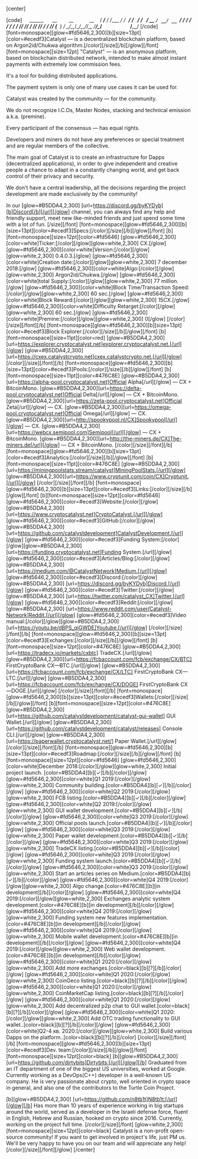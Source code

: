 [center]
 
[code]
     ______      __        __           __
    / ____/___ _/ /_____ _/ /_  _______/ /_
   / /   / __ `/ __/ __ `/ / / / / ___/ __/
/ /___/ /_/ / /_/ /_/ / / /_/ (__  ) /_
\____/\__,_/\__/\__,_/_/\__, /____/\__/
                       /____/
[/code]
[font=monospace][glow=#fd5646,2,300][b][size=13pt][color=#ecedf3]Catalyst — is a decentralized blockchain platform, based on Argon2id/Chukwa algorithm.[/color][/size][/b][/glow][/font]
[font=monospace][size=12pt]
"Catalyst"  — is an anonymous platform, based on blockchain distributed 
network, intended to make almost instant payments 
with extremely low commission fees.

It's a tool for building distributed applications.

The payment system is only one of many use cases it can be used for.

Catalyst was created by the community — for the community.

We do not recognize I.C.Os, Master Nodes, stacking 
and technical emission a.k.a.  (premine).

Every participant of the consensus  — has equal rights.

Developers and miners do not have any preferences 
or special treatment and are regular members of the collective.

The main goal of Catalyst is to create an infrastructure for Dapps 
(decentralized applications), in order to give independent and creative  
people a chance to adapt in a constantly changing world, 
and get back control of their privacy and security.

We don't have a central leadership, all the decisions regarding the
project development are made exclusively by the community!

In our [glow=#B5DDA4,2,300] [url=https://discord.gg/byKYDyb][b]Discord[/b][/url][/glow] channel, you can always find any help and 
friendly support, meet new like-minded friends and 
just spend some time with a lot of fun.
[/size][/font] 
[font=monospace][glow=#fd5646,2,300][b][size=13pt][color=#ecedf3]Specs:[/color][/size][/b][/glow][/font]
[b][font=monospace][size=12pt][color=#fd5646]
[glow=#fd5646,2,300][color=white]Ticker:[/color][/glow][glow=white,2,300] CX.[/glow]
[glow=#fd5646,2,300][color=white]Version:[/color][/glow][glow=white,2,300] 0.4.0.3.[/glow]
[glow=#fd5646,2,300][color=white]Creation date:[/color][/glow][glow=white,2,300] 7 december 2018.[/glow]
[glow=#fd5646,2,300][color=white]Algo:[/color][/glow][glow=white,2,300] Argon2id/Chukwa.[/glow]
[glow=#fd5646,2,300][color=white]total Supply:[/color][/glow][glow=white,2,300] 77 million.[/glow]
[glow=#fd5646,2,300][color=white]Block Time/Transaction Speed:[/color][/glow][glow=white,2,300] 60 sec.[/glow]
[glow=#fd5646,2,300][color=white]Block Reward:[/color][/glow][glow=white,2,300] 15CX.[/glow]
[glow=#fd5646,2,300][color=white]Difficulty Retarget:[/color][/glow][glow=white,2,300] 60 sec.[/glow]
[glow=#fd5646,2,300][color=white]Premine:[/color][/glow][glow=white,2,300] 0[/glow]
[/color][/size][/font][/b]
[font=monospace][glow=#fd5646,2,300][b][size=13pt][color=#ecedf3]Block Explorer:[/color][/size][/b][/glow][/font]
[b][font=monospace][size=11pt][color=red]
[glow=#B5DDA4,2,300][url=https://explorer.cryptocatalyst.net]explorer.cryptocatalyst.net.[/url][/glow]
[glow=#B5DDA4,2,300][url=https://cxex.catalystcrypto.net]cxex.catalystcrypto.net.[/url][/glow]
[/color][/size][/font][/b]
[font=monospace][glow=#fd5646,2,300][b][size=13pt][color=#ecedf3]Pools:[/color][/size][/b][/glow][/font]
[b][font=monospace][size=11pt][color=#476C8E]
[glow=#B5DDA4,2,300][url=https://alpha-pool.cryptocatalyst.net]Official Alpha[/url][/glow] — CX + BitcoinMono.
[glow=#B5DDA4,2,300][url=https://delta-pool.cryptocatalyst.net]Official Delta[/url][/glow] — CX + BitcoinMono.
[glow=#B5DDA4,2,300][url=https://zeta-pool.cryptocatalyst.net]Official Zeta[/url][/glow] — CX.
[glow=#B5DDA4,2,300][url=https://omega-pool.cryptocatalyst.net]Official Omega[/url][/glow] — CX.
[glow=#B5DDA4,2,300][url=http://spookypool.nl/CX]Spookypool[/url][/glow] — CX.
[glow=#B5DDA4,2,300][url=https://webcx.semipool.com]Semipool[/url][/glow] — CX + BitcoinMono.
[glow=#B5DDA4,2,300][url=http://the-miners.de/CX]The-miners.de[/url][/glow] — CX + BitcoinMono.
[/color][/size][/font][/b]
[font=monospace][glow=#fd5646,2,300][b][size=13pt][color=#ecedf3]Analytics:[/color][/size][/b][/glow][/font]
[b][font=monospace][size=11pt][color=#476C8E]
[glow=#B5DDA4,2,300][url=https://miningpoolstats.stream/catalyst]MiningPoolStats.[/url][/glow]
[glow=#B5DDA4,2,300][url=https://www.cryptunit.com/coin/CX]Cryptunit.[/url][/glow]
[/color][/size][/font][/b]
[font=monospace][glow=#fd5646,2,300][b][size=13pt][color=#ecedf3]Links:[/color][/size][/b][/glow][/font]
[b][font=monospace][size=12pt][color=#fd5646]
[glow=#fd5646,2,300][color=#ecedf3]Website:[/color][/glow][glow=#B5DDA4,2,300] [url=https://www.cryptocatalyst.net]СryptoСatalyst.[/url][/glow]
[glow=#fd5646,2,300][color=#ecedf3]GitHub:[/color][/glow][glow=#B5DDA4,2,300] [url=https://github.com/catalystdevelopment]CatalystDevelopment.[/url][/glow]
[glow=#fd5646,2,300][color=#ecedf3]Funding System:[/color][/glow][glow=#B5DDA4,2,300] [url=https://funding.cryptocatalyst.net]Funding System.[/url][/glow]
[glow=#fd5646,2,300][color=#ecedf3]Articles/Blog:[/color][/glow][glow=#B5DDA4,2,300] [url=https://medium.com/@CatalystNetwork]Medium.[/url][/glow]
[glow=#fd5646,2,300][color=#ecedf3]Discord:[/color][/glow][glow=#B5DDA4,2,300] [url=https://discord.gg/byKYDyb]Discord.[/url][/glow]
[glow=#fd5646,2,300][color=#ecedf3]Twitter:[/color][/glow][glow=#B5DDA4,2,300] [url=https://twitter.com/catalyst_CX]Twitter.[/url][/glow]
[glow=#fd5646,2,300][color=#ecedf3]Reddit:[/color][/glow][glow=#B5DDA4,2,300] [url=https://www.reddit.com/user/Catalyst-Network]Reddit.[/url][/glow]
[glow=#fd5646,2,300][color=#ecedf3]Video manual:[/color][/glow][glow=#B5DDA4,2,300] [url=https://youtu.be/dBPS_qiGWDE]Youtube.[/url][/glow]
[/color][/size][/font][/b]
[font=monospace][glow=#fd5646,2,300][b][size=13pt][color=#ecedf3]Exchanges:[/color][/size][/b][/glow][/font]
[b][font=monospace][size=12pt][color=#476C8E]
[glow=#B5DDA4,2,300][url=https://tradecx.io/markets/cxbtc] TradeCX.[/url][/glow]
[glow=#B5DDA4,2,300][url=https://fcbaccount.com/fcb/exchange/CX/BTC] FirstCryptoBank CX—BTC.[/url][/glow]
[glow=#B5DDA4,2,300][url=https://fcbaccount.com/fcb/exchange/CX/LTC] FirstCryptoBank CX—LTC.[/url][/glow]
[glow=#B5DDA4,2,300][url=https://fcbaccount.com/fcb/exchange/CX/DOGE] FirstCryptoBank CX—DOGE.[/url][/glow]
[/color][/size][/font][/b]
[font=monospace][glow=#fd5646,2,300][b][size=13pt][color=#ecedf3]Wallets:[/color][/size][/b][/glow][/font]
[b][font=monospace][size=12pt][color=#476C8E]
[glow=#B5DDA4,2,300][url=https://github.com/catalystdevelopment/catalyst-gui-wallet] GUI Wallet.[/url][/glow]
[glow=#B5DDA4,2,300][url=https://github.com/catalystdevelopment/catalyst/releases] Console CLI.[/url][/glow]
[glow=#B5DDA4,2,300][url=https://paperwallet.cryptocatalyst.net/] Paper Wallet.[/url][/glow]
[/color][/size][/font][/b]
[font=monospace][glow=#fd5646,2,300][b][size=13pt][color=#ecedf3]Roadmap:[/color][/size][/b][/glow][/font]
[b][font=monospace][size=12pt][color=#fd5646]
[glow=#fd5646,2,300][color=white]December 2018:[/color][/glow][glow=white,2,300] Initial project launch. [color=#B5DDA4][b][✓][/b][/color][/glow]
[glow=#fd5646,2,300][color=white]Q1 2019:[/color][/glow][glow=white,2,300] Community building.[color=#B5DDA4][b][✓][/b][/color][/glow]
[glow=#fd5646,2,300][color=white]Q2 2019:[/color][/glow][glow=white,2,300] FCB listing.[color=#B5DDA4][b][✓][/b][/color][/glow]
[glow=#fd5646,2,300][color=white]Q2 2019:[/color][/glow][glow=white,2,300] GUI wallet development.[color=#B5DDA4][b][✓][/b][/color][/glow]
[glow=#fd5646,2,300][color=white]Q3 2019:[/color][/glow][glow=white,2,300] Official pools launch.[color=#B5DDA4][b][✓][/b][/color][/glow]
[glow=#fd5646,2,300][color=white]Q3 2019:[/color][/glow][glow=white,2,300] Paper wallet development.[color=#B5DDA4][b][✓][/b][/color][/glow]
[glow=#fd5646,2,300][color=white]Q3 2019:[/color][/glow][glow=white,2,300] TradeCX listing.[color=#B5DDA4][b][✓][/b][/color][/glow]
[glow=#fd5646,2,300][color=white]Q3 2019:[/color][/glow][glow=white,2,300] Funding system launch.[color=#B5DDA4][b][✓][/b][/color][/glow]
[glow=#fd5646,2,300][color=white]Q3 2019:[/color][/glow][glow=white,2,300] Start an articles series on Medium.[color=#B5DDA4][b][✓][/b][/color][/glow]
[glow=#fd5646,2,300][color=white]Q4 2019:[/color][/glow][glow=white,2,300] Algo change.[color=#476C8E][b][in development][/b][/color][/glow]
[glow=#fd5646,2,300][color=white]Q4 2019:[/color][/glow][glow=white,2,300] Exchanges analytic system development.[color=#476C8E][b][in development][/b][/color][/glow]
[glow=#fd5646,2,300][color=white]Q4 2019:[/color][/glow][glow=white,2,300] Funding system new features implementation.[color=#476C8E][b][in development][/b][/color][/glow]
[glow=#fd5646,2,300][color=white]Q4 2019:[/color][/glow][glow=white,2,300] Mobile wallet development.[color=#476C8E][b][in development][/b][/color][/glow]
[glow=#fd5646,2,300][color=white]Q4 2019:[/color][/glow][glow=white,2,300] Web wallet development.[color=#476C8E][b][in development][/b][/color][/glow]
[glow=#fd5646,2,300][color=white]Q1 2020:[/color][/glow][glow=white,2,300] Add more exchanges.[color=black][b][?][/b][/color][/glow]
[glow=#fd5646,2,300][color=white]Q1 2020:[/color][/glow][glow=white,2,300] CoinGeco listing.[color=black][b][?][/b][/color][/glow]
[glow=#fd5646,2,300][color=white]Q1 2020:[/color][/glow][glow=white,2,300] CoinMarketCap listing.[color=black][b][?][/b][/color][/glow]
[glow=#fd5646,2,300][color=white]Q1 2020:[/color][/glow][glow=white,2,300] Add decentralized p2p chat to GUI wallet.[color=black][b][?][/b][/color][/glow]
[glow=#fd5646,2,300][color=white]Q1 2020:[/color][/glow][glow=white,2,300] Add OTC trading functionality to GUI wallet..[color=black][b][?][/b][/color][/glow]
[glow=#fd5646,2,300][color=white]Q2-4 кв. 2020:[/color][/glow][glow=white,2,300] Build various Dapps on the platform..[color=black][b][?][/b][/color]
[/color][/size][/font][/b]
[font=monospace][glow=#fd5646,2,300][b][size=13pt][color=#ecedf3]Dev. team:[/color][/size][/b][/glow][/font]
[font=monospace][size=12pt][color=black]
[b][glow=#B5DDA4,2,300] [url=https://github.com/dirtybits]Dirtybits:[/url][/glow][/b] Graduated from an IT department of one of the biggest US 
universities, worked at Google.
Currently working as a DevOps(C++) developer in a well-known 
US company. He is very passionate about crypto, well oriented in 
crypto space in general, and also one of the contributors 
to the Turtle Coin Project.

[b][glow=#B5DDA4,2,300] [url=https://github.com/n8tb1t]N8tb1t:[/url][/glow][/b] Has more than 10 years of experience working in big startups 
around the world, served as a developer in the Israeli defense 
force, fluent in English, Hebrew and Russian,
hooked on crypto since 2016. 
Currently, working on the project full time.
[/color][/size][/font]
[glow=white,2,300][font=monospace][size=12pt][color=black]
Catalyst is a non-profit open-source community!
If you want to get involved in project's life, just PM us.
We'll be very happy to have you on our team 
and will appreciate any help!
[/color][/size][/font][/glow]
[/center]
